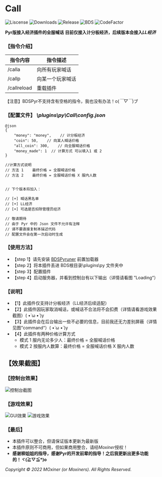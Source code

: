 # Call
![Liscense](https://img.shields.io/github/license/Moxiner/Call)
![Downloads](https://img.shields.io/github/downloads/Moxiner/Call/total)
![Release](https://img.shields.io/github/v/release/Moxiner/Call)
![BDS](https://img.shields.io/badge/support--Pyr--version-1.9.9-red)
![CodeFactor](https://www.codefactor.io/repository/github/Moxiner/Call/badge)  

**Pyr版接入经济插件的全服喊话** 
**目前仅接入计分板经济，后续版本会接入*LL经济***

### 【指令介绍】
| 指令内容|	指令描述
----|----|
|/calla|	向所有玩家喊话
|/callp|	向某一个玩家喊话
|/callreload| 重载插件
【注意】BDSPyr不支持含有空格的指令，我也没有办法！o(*￣▽￣*)ブ
### 【配置文件】 *\plugins\py\Call\config.json*

```
@json
{
    "money": "money",    // 计分板经济
    "coin": 50,    // 向某人喊话价格
    "all_coin": 300,    // 向全服喊话价格
    "money_made": 1  // 计算方式 可以填入1 或 2
}

//计算方式说明
// 方法 1    最终价格 = 全服喊话价格
// 方法 2    最终价格 = 全服喊话价格 X 服内人数


// 下个版本将加入：

// [+] 喊话黑名单
// [+] LL经济
// [+] 可选是否扣除管理员经济

// 敬请期待
// 由于 Pyr 中的 Json 文件不允许有注释
// 请不要直接复制本描述代码
// 配置文件会在第一次启动时生成

```
### 【使用方法】
   * 【step 1】请先安装 [BDSPyruner](https://github.com/WillowSauceR/BDSpyrunner/)
 前置加载器
   * 【step 2】将本插件丢进 BDS根目录\plugins\py 文件夹中
   * 【step 3】配置插件 
   * 【step 4】启动服务器，并看到控制台有以下输出（详情请看图 ”Loading“）

### 【说明】
 * 【1】此插件仅支持计分板经济（LL经济后续适配）
 * 【2】此插件因玩家取消喊话，或喊话不合法将不会扣费（详情请看游戏效果截图）( •̀ ω •́ )y
 * 【3】此插件会在后台输出一些不必要的信息，目前我还无力差别屏蔽（详情见图”command“）( •̀ ω •́ )y
 * 【4】此插件有两种价格计算方式
     * 模式 1 服内无论多少人：最终价格 = 全服喊话价格
     * 模式 2 按服内人数算：最终价格 = 全服喊话价格 X 服内人数 


## 【效果截图】
### 【控制台效果】
![控制台截图](https://www.minebbs.com/attachments/gui-png.24594/)
### 【游戏效果】
![GUI效果](https://www.minebbs.com/attachments/png.24593/)
![游戏效果](https://www.minebbs.com/attachments/gui-png.24594/)

### 【最后】
* 本插件可以整合，但请保证版本更新为最新版
* 本插件原则不可商用，但如果商用整合，请经*Moxiner*授权！
* **感谢柳姐姐的指导，感谢Pyr的开发前辈的指导！之后我更新出更多功能的！ヾ(≧▽≦*)o** 

*Copyright © 2022 MOxiner (or Moxiners). All Rights Reserved.*


